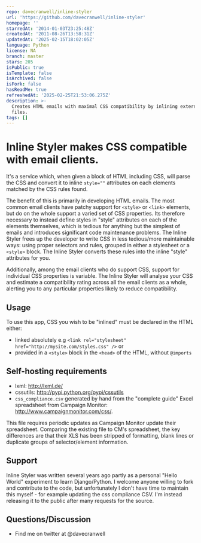 ```yaml
---
repo: davecranwell/inline-styler
url: 'https://github.com/davecranwell/inline-styler'
homepage: ''
starredAt: '2014-01-03T23:25:48Z'
createdAt: '2011-08-26T13:58:31Z'
updatedAt: '2025-02-15T18:02:05Z'
language: Python
license: NA
branch: master
stars: 205
isPublic: true
isTemplate: false
isArchived: false
isFork: false
hasReadMe: true
refreshedAt: '2025-02-25T21:53:06.275Z'
description: >-
  Creates HTML emails with maximal CSS compatibility by inlining external CSS
  files. 
tags: []
---
```


# Inline Styler makes CSS compatible with email clients.

It's a service which, when given a block of HTML including CSS, will parse the CSS and convert it to inline `style=""` attributes on each elements matched by the CSS rules found.

The benefit of this is primarily in developing HTML emails. The most common email clients have patchy support for `<style>` or `<link>` elements, but do on the whole support a varied set of CSS properties. Its therefore necessary to instead define styles in "style" attributes on each of the elements themselves, which is tedious for anything but the simplest of emails and introduces significant code maintenance problems. The Inline Styler frees up the developer to write CSS in less tedious/more maintainable ways: using proper selectors and rules, grouped in either a stylesheet or a `<style>` block. The Inline Styler converts these rules into the inline "style" attributes for you.

Additionally, among the email clients who do support CSS, support for individual CSS properties is variable. The Inline Styler will analyse your CSS and estimate a compatibility rating across all the email clients as a whole, alerting you to any particular properties likely to reduce compatibility.

## Usage

To use this app, CSS you wish to be "inlined" must be declared in the HTML either:

 - linked absolutely e.g `<link rel="stylesheet" href="http://mysite.com/styles.css" />` or
 - provided in a `<style>` block in the `<head>` of the HTML, without `@imports`

## Self-hosting requirements

 -  lxml: http://lxml.de/
 -  cssutils: http://pypi.python.org/pypi/cssutils
 - `css_compliance.csv` generated by hand from the "complete guide" Excel spreadsheet from Campaign Monitor: http://www.campaignmonitor.com/css/. 
  
  This file requires periodic updates as Campaign Monitor update their spreadsheet. Comparing the existing file to CM's spreadsheet, the key differences are that their XLS has been stripped of formatting, blank lines or duplicate groups of selector/element information.

## Support

Inline Styler was written several years ago partly as a personal "Hello World" experiment to learn Django/Python. I welcome anyone willing to fork and contribute to the code, but unfortunately I don't have time to maintain this myself - for example updating the css compliance CSV. I'm instead releasing it to the public after many requests for the source.

## Questions/Discussion
* Find me on twitter at @davecranwell
